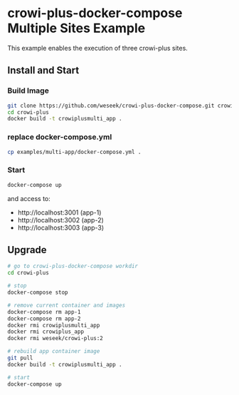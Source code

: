 crowi-plus-docker-compose Multiple Sites Example
================================================

This example enables the execution of three crowi-plus sites.

Install and Start
------------------

### Build Image

```bash
git clone https://github.com/weseek/crowi-plus-docker-compose.git crowi-plus
cd crowi-plus
docker build -t crowiplusmulti_app .
```

### replace docker-compose.yml
```bash
cp examples/multi-app/docker-compose.yml .
```

### Start

```bash
docker-compose up
```

and access to:

* http://localhost:3001 (app-1)
* http://localhost:3002 (app-2)
* http://localhost:3003 (app-3)


Upgrade
-------

```bash
# go to crowi-plus-docker-compose workdir
cd crowi-plus

# stop
docker-compose stop

# remove current container and images
docker-compose rm app-1
docker-compose rm app-2
docker rmi crowiplusmulti_app
docker rmi crowiplus_app
docker rmi weseek/crowi-plus:2

# rebuild app container image
git pull
docker build -t crowiplusmulti_app .

# start
docker-compose up
```
